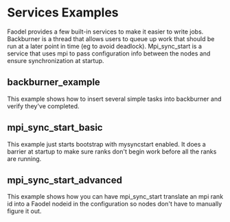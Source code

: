 Services Examples
=================
Faodel provides a few built-in services to make it easier to write jobs. 
Backburner is a thread that allows users to queue up work that should
be run at a later point in time (eg to avoid deadlock). Mpi_sync_start
is a service that uses mpi to pass configuration info between the nodes
and ensure synchronization at startup.

backburner_example
------------------
This example shows how to insert several simple tasks into backburner
and verify they've completed.

mpi_sync_start_basic
--------------------
This example just starts bootstrap with mysyncstart enabled. It does a
barrier at startup to make sure ranks don't begin work before all
the ranks are running.

mpi_sync_start_advanced
-----------------------
This example shows how you can have mpi_sync_start translate an mpi
rank id into a Faodel nodeid in the configuration so nodes don't have
to manually figure it out.
